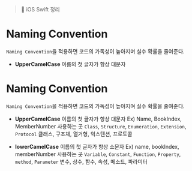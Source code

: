 > 📝 iOS Swift 정리 


# Naming Convention
`Naming Convention`을 적용하면 코드의 가독성이 높아지며 실수 확률을 줄여준다.

- **UpperCamelCase**
이름의 첫 글자가 항상 대문자





# Naming Convention
`Naming Convention`을 적용하면 코드의 가독성이 높아지며 실수 확률을 줄여준다.

- **UpperCamelCase** 
이름의 첫 글자가 항상 대문자 
Ex) Name, BookIndex, MemberNumber 
사용하는 곳 
`Class`, `Structure`, `Enumeration`, `Extension`, `Protocol` 
클래스, 구조체, 열거형, 익스텐션, 프로토콜

- **lowerCamelCase** 
이름의 첫 글자가 항상 소문자 
Ex) name, bookIndex, memberNumber
사용하는 곳 
`Variable`, `Constant`, `Function`, `Property`, `method`, `Parameter` 
변수, 상수, 함수, 속성, 메소드, 파라미터
